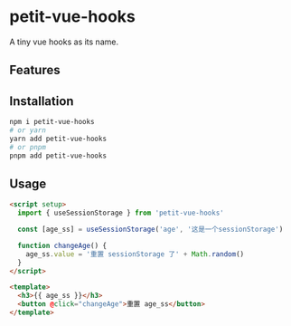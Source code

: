 # petit-vue-hooks

A tiny vue hooks as its name.

## Features

## Installation

```bash
npm i petit-vue-hooks
# or yarn
yarn add petit-vue-hooks
# or pnpm
pnpm add petit-vue-hooks
```

## Usage

```html
<script setup>
  import { useSessionStorage } from 'petit-vue-hooks'

  const [age_ss] = useSessionStorage('age', '这是一个sessionStorage')

  function changeAge() {
    age_ss.value = '重置 sessionStorage 了' + Math.random()
  }
</script>

<template>
  <h3>{{ age_ss }}</h3>
  <button @click="changeAge">重置 age_ss</button>
</template>
```
